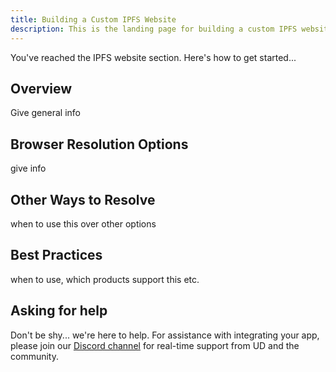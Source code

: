 ```yaml
---
title: Building a Custom IPFS Website
description: This is the landing page for building a custom IPFS website or NFT gallery and connecting it to your Unstoppable Domain.
---
```


You've reached the IPFS website section. Here's how to get started...

## Overview

Give general info

## Browser Resolution Options

give info

## Other Ways to Resolve

when to use this over other options

## Best Practices

when to use, which products support this etc.

## Asking for help

Don't be shy... we're here to help. For assistance with integrating your app, please join our [Discord channel](https://discord.gg/b6ZVxSZ9Hn) for real-time support from UD and the community.
